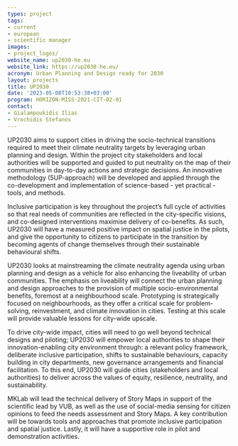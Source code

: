 ```yaml
---
types: project
tags:
- current
- european
- scientific manager 
images:
- project_logos/
website_name: up2030-he.eu
website_link: https://up2030-he.eu/
acronym: Urban Planning and Design ready for 2030
layout: projects
title: UP2030
date: '2023-05-08T10:53:38+03:00'
program: HORIZON-MISS-2021-CIT-02-01
contact: 
- Gialampoukidis Ilias
- Vrochidis Stefanos
---
```

<p>
UP2030 aims to support cities in driving the socio-technical transitions required to meet their climate neutrality targets by leveraging urban planning and design. Within the project city stakeholders and local authorities will be supported and guided to put neutrality on the map of their communities in day-to-day actions and strategic decisions.  An innovative methodology (5UP-approach) will be developed and applied through the co-development and implementation of science-based - yet practical - tools, and methods.
</p>
<p>
Inclusive participation is key throughout the project’s full cycle of activities so that real needs of communities are reflected in the city-specific visions, and co-designed interventions maximise delivery of co-benefits. As such, UP2030 will have a measured positive impact on spatial justice in the pilots, and give the opportunity to citizens to participate in the transition by becoming agents of change themselves through their sustainable behavioural shifts.
</p>
<p>
UP2030 looks at mainstreaming the climate neutrality agenda using urban planning and design as a vehicle for also enhancing the liveability of urban communities. The emphasis on liveability will connect the urban planning and design approaches to the provision of multiple socio-environmental benefits, foremost at a neighbourhood scale. Prototyping is strategically focused on neighbourhoods, as they offer a critical scale for problem-solving, reinvestment, and climate innovation in cities. Testing at this scale will provide valuable lessons for city-wide upscale.
</p>
<p>
To drive city-wide impact, cities will need to go well beyond technical designs and piloting; UP2030 will empower local authorities to shape their innovation-enabling city environment through: a relevant policy framework, deliberate inclusive participation, shifts to sustainable behaviours, capacity building in city departments, new governance arrangements and financial facilitation. To this end, UP2030 will guide cities (stakeholders and local authorities) to deliver across the values of equity, resilience, neutrality, and sustainability.
</p>
<p>
MKLab will lead the technical delivery of Story Maps in support of the scientific lead by VUB, as well as the use of social-media sensing for citizen opinions to feed the needs assessment and Story Maps. A key contribution will be towards tools and approaches that promote inclusive participation and  spatial justice. Lastly, it will have a supportive role in pilot and demonstration activities.
</p>